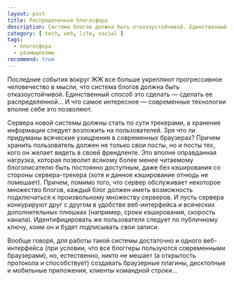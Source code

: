 ```yaml
---
layout: post
title: Распределенная блогосфера
description: Система блогов должна быть отказоустойчивой. Единственный способ это сделать — сделать ее распределенной... Современные технологии вполне себе это позволяют.
category: [ tech, web, life, social ]
tags:
  - блогосфера
  - размышлизмы
recommend: true
---
```

Последние события вокруг ЖЖ все больше укрепляют прогрессивное человечество в мысли, что система блогов должна
быть отказоустойчивой. Единственный способ это сделать — сделать ее распределенной... И что самое интересное —
современные технологии вполне себе это позволяют.

Сервера новой системы должны стать по сути трекерами, а хранение информации следует возложить на пользователей.
Зря что ли придуманы всяческие ухищрения в современных браузерах? Причем хранить пользователь должен не только
свои посты, но и посты тех, кого он желает видеть в своей френдленте. Это вполне оправданная нагрузка, которая
позволит всякому более менее читаемому блогописателю быть постоянно доступным, даже без кэширования со стороны
сервера-трекера (хотя и данное кэширование отнюдь не помешает). Причем, помимо того, что сервер обслуживает
некоторое множество блогов, каждый блог должен иметь возможность подключаться к произвольному множеству серверов.
И пусть сервера конкурируют друг с другом в удобстве веб-интерфейса и всяческих дополнительных плюшках (например,
сроки кэширования, скорость канала). Идентифицировать же пользователя следует по публичному ключу, коим он
и будет подписывать свои записи.

Вообще говоря, для работы такой системы достаточно и одного веб-интерфейса (при условии, что все блоггеры
пользуются современными браузерами), но, естественно, никто не мешает (а открытость протокола и способствует)
создавать браузерные плагины, десктопные и мобильные приложения, клиенты командной строки...
